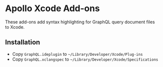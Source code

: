 # Apollo Xcode Add-ons

These add-ons add syntax highlighting for GraphQL query document files to Xcode.

## Installation

- Copy `GraphQL.ideplugin` to `~/Library/Developer/Xcode/Plug-ins`
- Copy `GraphQL.xclangspec` to `~/Library/Developer/Xcode/Specifications`

